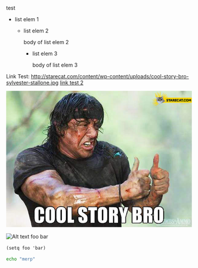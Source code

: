 test

* list elem 1
  * list elem 2
  
    body of list elem 2
    * list elem 3
    
      body of list elem 3

Link Test:
http://starecat.com/content/wp-content/uploads/cool-story-bro-sylvester-stallone.jpg
[link test 2](http://starecat.com/content/wp-content/uploads/cool-story-bro-sylvester-stallone.jpg)

![Alt text](/images/cool-story-bro-sylvester-stallone.jpg?raw=true "test image")


![Alt text](http://starecat.com/content/wp-content/uploads/cool-story-bro-sylvester-stallone.jpg "Foo title")
foo bar


```elisp
(setq foo 'bar)
```

```bash
echo "merp"
```
